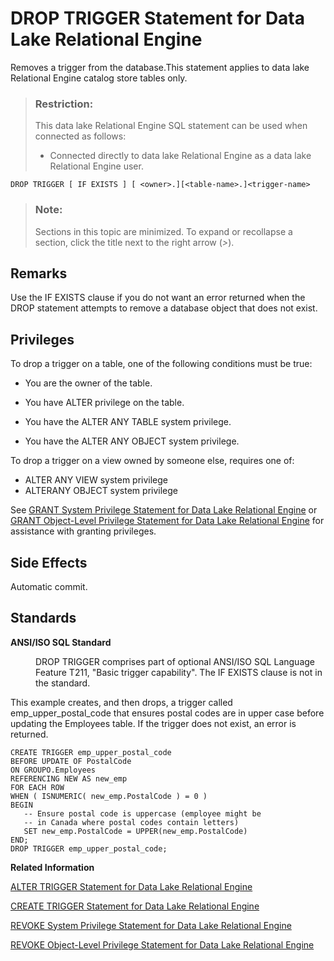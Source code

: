 <!-- loio3be4974b6c5f1014b57acc65b617ca45 -->

# DROP TRIGGER Statement for Data Lake Relational Engine

Removes a trigger from the database.This statement applies to data lake Relational Engine catalog store tables only. 



> ### Restriction:  
> This data lake Relational Engine SQL statement can be used when connected as follows:
> 
> -   Connected directly to data lake Relational Engine as a data lake Relational Engine user.



```
DROP TRIGGER [ IF EXISTS ] [ <owner>.][<table-name>.]<trigger-name>
```



> ### Note:  
> Sections in this topic are minimized. To expand or recollapse a section, click the title next to the right arrow \(*\>*\).



## Remarks

Use the IF EXISTS clause if you do not want an error returned when the DROP statement attempts to remove a database object that does not exist.



<a name="loio3be4974b6c5f1014b57acc65b617ca45__section_v2w_1dz_m2b"/>

## Privileges

To drop a trigger on a table, one of the following conditions must be true:

-   You are the owner of the table.

-   You have ALTER privilege on the table.

-   You have the ALTER ANY TABLE system privilege.

-   You have the ALTER ANY OBJECT system privilege.


To drop a trigger on a view owned by someone else, requires one of:

-   ALTER ANY VIEW system privilege
-   ALTERANY OBJECT system privilege

See [GRANT System Privilege Statement for Data Lake Relational Engine](grant-system-privilege-statement-for-data-lake-relational-engine-a3dfcb0.md) or [GRANT Object-Level Privilege Statement for Data Lake Relational Engine](grant-object-level-privilege-statement-for-data-lake-relational-engine-a3e154f.md) for assistance with granting privileges.



## Side Effects

Automatic commit.



## Standards


<dl>
<dt><b>

ANSI/ISO SQL Standard

</b></dt>
<dd>

DROP TRIGGER comprises part of optional ANSI/ISO SQL Language Feature T211, "Basic trigger capability". The IF EXISTS clause is not in the standard.



</dd>
</dl>



This example creates, and then drops, a trigger called emp\_upper\_postal\_code that ensures postal codes are in upper case before updating the Employees table. If the trigger does not exist, an error is returned.

```
CREATE TRIGGER emp_upper_postal_code
BEFORE UPDATE OF PostalCode
ON GROUPO.Employees
REFERENCING NEW AS new_emp
FOR EACH ROW
WHEN ( ISNUMERIC( new_emp.PostalCode ) = 0 )
BEGIN
   -- Ensure postal code is uppercase (employee might be 
   -- in Canada where postal codes contain letters)
   SET new_emp.PostalCode = UPPER(new_emp.PostalCode)
END;
DROP TRIGGER emp_upper_postal_code;
```

**Related Information**  


[ALTER TRIGGER Statement for Data Lake Relational Engine](alter-trigger-statement-for-data-lake-relational-engine-3be445c.md "Replaces a trigger definition with a modified version. You must include the entire new trigger definition in the ALTER TRIGGER statement. This statement applies to data lake Relational Engine catalog store tables only.")

[CREATE TRIGGER Statement for Data Lake Relational Engine](create-trigger-statement-for-data-lake-relational-engine-3be4860.md "Creates a trigger on a table. This statement applies to data lake Relational Engine catalog store tables only.")

[REVOKE System Privilege Statement for Data Lake Relational Engine](revoke-system-privilege-statement-for-data-lake-relational-engine-a3eadda.md "Removes specific system privileges from specific users and the right to administer the privilege.")

[REVOKE Object-Level Privilege Statement for Data Lake Relational Engine](revoke-object-level-privilege-statement-for-data-lake-relational-engine-a3e7af2.md "Removes object-level privileges that were given using the GRANT statement.")

